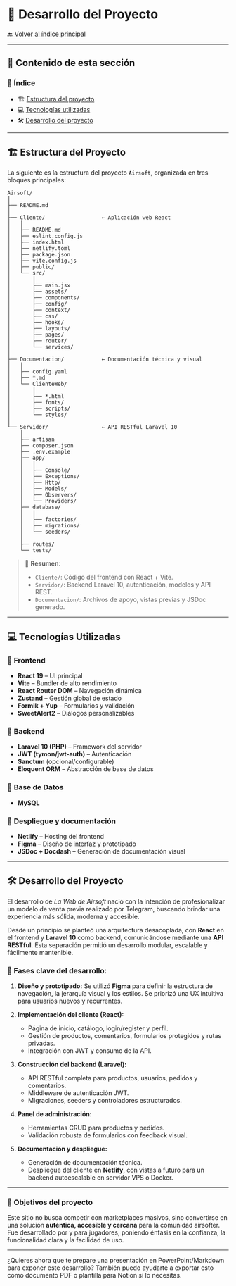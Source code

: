 
# 🧱 **Desarrollo del Proyecto**

[🔙 Volver al índice principal](../README.md)

---

## 📑 **Contenido de esta sección**

### 🧭 Índice

* 🏗️ [Estructura del proyecto](#🏗️-estructura-del-proyecto)
* 💻 [Tecnologías utilizadas](#💻-tecnologías-utilizadas)
* 🛠️ [Desarrollo del proyecto](#🛠️-desarrollo-del-proyecto)

---

## 🏗️ **Estructura del Proyecto**

La siguiente es la estructura del proyecto `Airsoft`, organizada en tres bloques principales:

```plaintext
Airsoft/
│ 
├── README.md
│ 
├── Cliente/                  ← Aplicación web React
│   │ 
│   ├── README.md
│   ├── eslint.config.js
│   ├── index.html
│   ├── netlify.toml
│   ├── package.json
│   ├── vite.config.js
│   ├── public/
│   └── src/
│       │ 
│       ├── main.jsx
│       ├── assets/
│       ├── components/
│       ├── config/
│       ├── context/
│       ├── css/
│       ├── hooks/
│       ├── layouts/
│       ├── pages/
│       ├── router/
│       └── services/
│ 
├── Documentacion/            ← Documentación técnica y visual
│   │ 
│   ├── config.yaml
│   ├── *.md
│   └── ClienteWeb/
│       │ 
│       ├── *.html
│       ├── fonts/
│       ├── scripts/
│       └── styles/
│ 
└── Servidor/                 ← API RESTful Laravel 10
    │ 
    ├── artisan
    ├── composer.json
    ├── .env.example
    ├── app/
    │   │ 
    │   ├── Console/
    │   ├── Exceptions/
    │   ├── Http/
    │   ├── Models/
    │   ├── Observers/
    │   └── Providers/
    ├── database/
    │   │ 
    │   ├── factories/
    │   ├── migrations/
    │   └── seeders/
    │ 
    ├── routes/
    └── tests/
```

> 🧩 **Resumen**:
>
> * `Cliente/`: Código del frontend con React + Vite.
> * `Servidor/`: Backend Laravel 10, autenticación, modelos y API REST.
> * `Documentacion/`: Archivos de apoyo, vistas previas y JSDoc generado.

---

## 💻 **Tecnologías Utilizadas**

### 🔹 **Frontend**

* **React 19** – UI principal
* **Vite** – Bundler de alto rendimiento
* **React Router DOM** – Navegación dinámica
* **Zustand** – Gestión global de estado
* **Formik + Yup** – Formularios y validación
* **SweetAlert2** – Diálogos personalizables

### 🔹 **Backend**

* **Laravel 10 (PHP)** – Framework del servidor
* **JWT (tymon/jwt-auth)** – Autenticación
* **Sanctum** (opcional/configurable)
* **Eloquent ORM** – Abstracción de base de datos

### 🔹 **Base de Datos**

* **MySQL**

### 🔹 **Despliegue y documentación**

* **Netlify** – Hosting del frontend
* **Figma** – Diseño de interfaz y prototipado
* **JSDoc + Docdash** – Generación de documentación visual

---

## 🛠️ **Desarrollo del Proyecto**

El desarrollo de *La Web de Airsoft* nació con la intención de profesionalizar un modelo de venta previa realizado por Telegram, buscando brindar una experiencia más sólida, moderna y accesible.

Desde un principio se planteó una arquitectura desacoplada, con **React** en el frontend y **Laravel 10** como backend, comunicándose mediante una **API RESTful**. Esta separación permitió un desarrollo modular, escalable y fácilmente mantenible.

### 🧪 Fases clave del desarrollo:

1. **Diseño y prototipado:**
   Se utilizó **Figma** para definir la estructura de navegación, la jerarquía visual y los estilos. Se priorizó una UX intuitiva para usuarios nuevos y recurrentes.

2. **Implementación del cliente (React):**

    * Página de inicio, catálogo, login/register y perfil.
    * Gestión de productos, comentarios, formularios protegidos y rutas privadas.
    * Integración con JWT y consumo de la API.

3. **Construcción del backend (Laravel):**

    * API RESTful completa para productos, usuarios, pedidos y comentarios.
    * Middleware de autenticación JWT.
    * Migraciones, seeders y controladores estructurados.

4. **Panel de administración:**

    * Herramientas CRUD para productos y pedidos.
    * Validación robusta de formularios con feedback visual.

5. **Documentación y despliegue:**

    * Generación de documentación técnica.
    * Despliegue del cliente en **Netlify**, con vistas a futuro para un backend autoescalable en servidor VPS o Docker.

---

### 🎯 Objetivos del proyecto

Este sitio no busca competir con marketplaces masivos, sino convertirse en una solución **auténtica, accesible y cercana** para la comunidad airsofter. Fue desarrollado por y para jugadores, poniendo énfasis en la confianza, la funcionalidad clara y la facilidad de uso.

---

¿Quieres ahora que te prepare una presentación en PowerPoint/Markdown para exponer este desarrollo? También puedo ayudarte a exportar esto como documento PDF o plantilla para Notion si lo necesitas.
